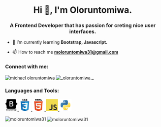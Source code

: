 <h1 align="center">Hi 👋, I'm Oloruntomiwa.</h1>
<h3 align="center">A Frontend Developer that has passion for creting nice user interfaces.</h3>

- 🌱 I’m currently learning **Bootstrap, Javascript.**

- 📫 How to reach me **moloruntomiwa31@gmail.com**

<h3 align="left">Connect with me:</h3>
<p align="left">
<a href="https://fb.com/michael oloruntomiwa" target="blank"><img align="center" src="https://raw.githubusercontent.com/rahuldkjain/github-profile-readme-generator/master/src/images/icons/Social/facebook.svg" alt="michael oloruntomiwa" height="30" width="40" /></a>
<a href="https://instagram.com/_oloruntomiwa._" target="blank"><img align="center" src="https://raw.githubusercontent.com/rahuldkjain/github-profile-readme-generator/master/src/images/icons/Social/instagram.svg" alt="_oloruntomiwa._" height="30" width="40" /></a>
</p>

<h3 align="left">Languages and Tools:</h3>
<p align="left"> <a href="https://getbootstrap.com" target="_blank" rel="noreferrer"> <img src="https://raw.githubusercontent.com/devicons/devicon/master/icons/bootstrap/bootstrap-plain-wordmark.svg" alt="bootstrap" width="40" height="40"/> </a> <a href="https://www.w3schools.com/css/" target="_blank" rel="noreferrer"> <img src="https://raw.githubusercontent.com/devicons/devicon/master/icons/css3/css3-original-wordmark.svg" alt="css3" width="40" height="40"/> </a> <a href="https://www.w3.org/html/" target="_blank" rel="noreferrer"> <img src="https://raw.githubusercontent.com/devicons/devicon/master/icons/html5/html5-original-wordmark.svg" alt="html5" width="40" height="40"/> </a> <a href="https://developer.mozilla.org/en-US/docs/Web/JavaScript" target="_blank" rel="noreferrer"> <img src="https://raw.githubusercontent.com/devicons/devicon/master/icons/javascript/javascript-original.svg" alt="javascript" width="40" height="40"/> </a> <a href="https://www.python.org" target="_blank" rel="noreferrer"> <img src="https://raw.githubusercontent.com/devicons/devicon/master/icons/python/python-original.svg" alt="python" width="40" height="40"/> </a> </p>

<p><img align="left" src="https://github-readme-stats.vercel.app/api/top-langs?username=moloruntomiwa31&show_icons=true&locale=en&layout=compact" alt="moloruntomiwa31" /></p>

<p>&nbsp;<img align="center" src="https://github-readme-stats.vercel.app/api?username=moloruntomiwa31&show_icons=true&locale=en" alt="moloruntomiwa31" /></p>
